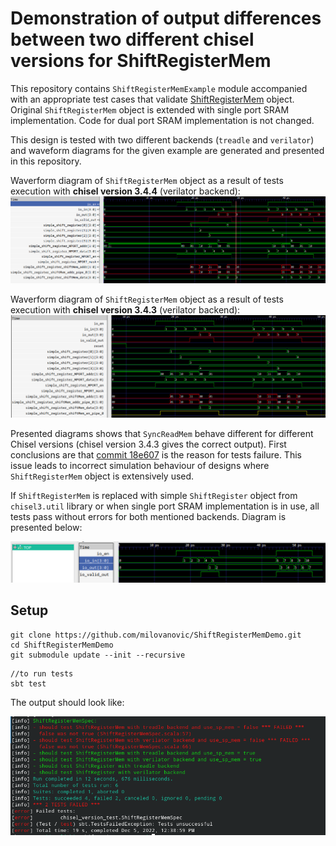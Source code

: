 

Demonstration of output differences between two different chisel versions for ShiftRegisterMem
===================

This repository contains `ShiftRegisterMemExample` module accompanied with an appropriate test cases that validate [ShiftRegisterMem](https://github.com/ucb-bar/dsptools/blob/master/rocket/src/main/scala/craft/ShiftRegisterMem.scala) object. Original `ShiftRegisterMem` object is extended with single port SRAM implementation. Code for dual port SRAM implementation is not changed.

This design is tested with two different backends (`treadle` and `verilator`) and waveform diagrams for the given example are generated and presented in this repository.

Waverform diagram of `ShiftRegisterMem` object as a result of tests execution with **chisel version 3.4.4** (verilator backend):
![verilator backend](./doc/verilator_test_shift_mem.png)

Waverform diagram of `ShiftRegisterMem` object as a result of tests execution with **chisel version 3.4.3** (verilator backend):
![verilator backend](./doc/verilator_test_shift_mem_ok.png)

Presented diagrams shows that `SyncReadMem` behave different for different Chisel versions (chisel version 3.4.3 gives the correct output). First conclusions are that  [commit 18e607](https://github.com/chipsalliance/chisel3/commit/18e6077ff935e464850132263fab4c7a06bcb4df) is the reason for tests failure.  This issue leads to incorrect simulation behaviour of designs where `ShiftRegisterMem` object is extensively used.

If `ShiftRegisterMem` is replaced with simple `ShiftRegister` object from `chisel3.util` library or when single port SRAM implementation is in use, all tests pass without errors for both mentioned backends. Diagram is presented below:

![verilator backend](./doc/verilator_shift_reg.png)



## Setup

```
git clone https://github.com/milovanovic/ShiftRegisterMemDemo.git
cd ShiftRegisterMemDemo
git submodule update --init --recursive
```

```
//to run tests
sbt test
```

The output should look like:

![report](./doc/report.png)

